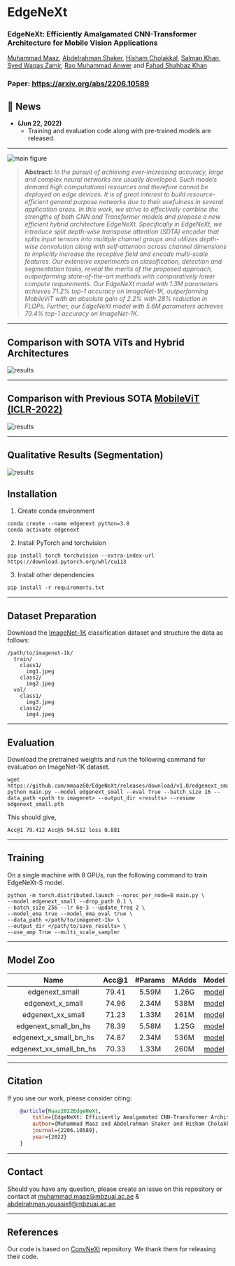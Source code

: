 # EdgeNeXt
### **EdgeNeXt: Efficiently Amalgamated CNN-Transformer Architecture for Mobile Vision Applications**

[Muhammad Maaz](https://scholar.google.com/citations?user=vTy9Te8AAAAJ&hl=en&authuser=1&oi=sra), 
[Abdelrahman Shaker](https://scholar.google.com/citations?hl=en&user=eEz4Wu4AAAAJ),
[Hisham Cholakkal](https://scholar.google.com/citations?hl=en&user=bZ3YBRcAAAAJ),
[Salman Khan](https://salman-h-khan.github.io),
[Syed Waqas Zamir](https://www.waqaszamir.com),
[Rao Muhammad Anwer](https://scholar.google.com/citations?hl=en&authuser=1&user=_KlvMVoAAAAJ)
and [Fahad Shahbaz Khan](https://scholar.google.es/citations?user=zvaeYnUAAAAJ&hl=en)

### ****Paper**: https://arxiv.org/abs/2206.10589**

## :rocket: News
* **(Jun 22, 2022)**
  * Training and evaluation code along with pre-trained models are released.

<hr />

![main figure](images/EdgeNext.png)
> **Abstract:** *In the pursuit of achieving ever-increasing accuracy, large and complex neural networks are usually developed. Such models demand high computational resources and therefore cannot be deployed on edge devices. It is of great interest to build resource-efficient general purpose networks due to their usefulness in several application areas. In this work, we strive to effectively combine the strengths of both CNN and Transformer models and propose a new efficient hybrid architecture EdgeNeXt. Specifically in EdgeNeXt, we introduce split depth-wise transpose attention (SDTA) encoder that splits input tensors into multiple channel groups and utilizes depth-wise convolution along with self-attention across channel dimensions to implicitly increase the receptive field and encode multi-scale features. Our extensive experiments on classification, detection and segmentation tasks, reveal the merits of the proposed approach, outperforming state-of-the-art methods with comparatively lower compute requirements. Our EdgeNeXt model with 1.3M parameters achieves 71.2\% top-1 accuracy on ImageNet-1K, outperforming MobileViT with an absolute gain of 2.2\% with 28\% reduction in FLOPs. Further, our EdgeNeXt model with 5.6M parameters achieves 79.4\% top-1 accuracy on ImageNet-1K.* 
<hr />

## Comparison with SOTA ViTs and Hybrid Architectures
![results](images/madds_vs_top_1.png)

<hr />

## Comparison with Previous SOTA [MobileViT (ICLR-2022)](https://arxiv.org/abs/2110.02178)
![results](images/table_2.png)

<hr />

## Qualitative Results (Segmentation)
![results](images/Segmentation.png)

## Installation
1. Create conda environment
```shell
conda create --name edgenext python=3.8
conda activate edgenext
```
2. Install PyTorch and torchvision
```shell
pip install torch torchvision --extra-index-url https://download.pytorch.org/whl/cu113
```
3. Install other dependencies
```shell
pip install -r requirements.txt
```

<hr />

## Dataset Preparation
Download the [ImageNet-1K](http://image-net.org/) classification dataset and structure the data as follows:
```
/path/to/imagenet-1k/
  train/
    class1/
      img1.jpeg
    class2/
      img2.jpeg
  val/
    class1/
      img3.jpeg
    class2/
      img4.jpeg
```

<hr />

## Evaluation
Download the pretrained weights and run the following command for evaluation on ImageNet-1K dataset.

```shell
wget https://github.com/mmaaz60/EdgeNeXt/releases/download/v1.0/edgenext_small.pth
python main.py --model edgenext_small --eval True --batch_size 16 --data_path <path to imagenet> --output_dir <results> --resume edgenext_small.pth
```
This should give,
```text
Acc@1 79.412 Acc@5 94.512 loss 0.881
```
<hr />

## Training

On a single machine with 8 GPUs, run the following command to train EdgeNeXt-S model.

```shell
python -m torch.distributed.launch --nproc_per_node=8 main.py \
--model edgenext_small --drop_path 0.1 \
--batch_size 256 --lr 6e-3 --update_freq 2 \
--model_ema true --model_ema_eval true \
--data_path </path/to/imagenet-1k> \
--output_dir </path/to/save_results> \
--use_amp True --multi_scale_sampler
```
<hr />

## Model Zoo

| Name |Acc@1 | #Params | MAdds | Model |
|:---:|:---:|:---:| :---:|:---:|
| edgenext_small | 79.41 | 5.59M | 1.26G | [model](https://github.com/mmaaz60/EdgeNeXt/releases/download/v1.0/edgenext_small.pth)
| edgenext_x_small | 74.96 | 2.34M | 538M | [model](https://github.com/mmaaz60/EdgeNeXt/releases/download/v1.0/edgenext_x_small.pth)
| edgenext_xx_small | 71.23 | 1.33M | 261M | [model](https://github.com/mmaaz60/EdgeNeXt/releases/download/v1.0/edgenext_xx_small.pth)
| edgenext_small_bn_hs | 78.39 | 5.58M | 1.25G | [model](https://github.com/mmaaz60/EdgeNeXt/releases/download/v1.0/edgenext_small_bn_hs.pth)
| edgenext_x_small_bn_hs | 74.87 | 2.34M | 536M | [model](https://github.com/mmaaz60/EdgeNeXt/releases/download/v1.0/edgenext_x_small_bn_hs.pth)
| edgenext_xx_small_bn_hs | 70.33 | 1.33M | 260M | [model](https://github.com/mmaaz60/EdgeNeXt/releases/download/v1.0/edgenext_xx_small_bn_hs.pth)

<hr />

## Citation
If you use our work, please consider citing:
```bibtex
    @article{Maaz2022EdgeNeXt,
        title={EdgeNeXt: Efficiently Amalgamated CNN-Transformer Architecture for Mobile Vision Applications},
        author={Muhammad Maaz and Abdelrahman Shaker and Hisham Cholakkal and Salman Khan and Syed Waqas Zamir and Rao Muhammad Anwer and Fahad Shahbaz Khan},
        journal={2206.10589},
        year={2022}
    }
```

<hr />

## Contact
Should you have any question, please create an issue on this repository or contact at muhammad.maaz@mbzuai.ac.ae & abdelrahman.youssief@mbzuai.ac.ae

<hr />

## References
Our code is based on [ConvNeXt](https://github.com/facebookresearch/ConvNeXt) repository. 
We thank them for releasing their code.
